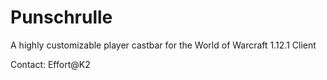 # Punschrulle
A highly customizable player castbar for the World of Warcraft 1.12.1 Client

Contact: Effort@K2
